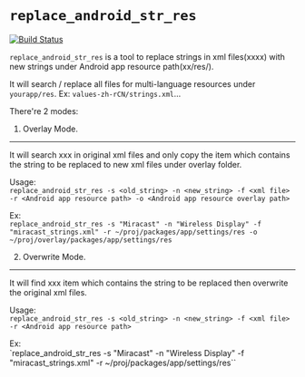 # `replace_android_str_res` 

[![Build Status](https://travis-ci.org/northbright/replace_android_str_res.svg?branch=master)](https://travis-ci.org/northbright/replace_android_str_res)

`replace_android_str_res` is a tool to replace strings in xml files(<string>xxxx</string>) with new strings under Android app resource path(xx/res/).

It will search / replace all files for multi-language resources under `yourapp/res`. Ex: `values-zh-rCN/strings.xml`...  

There're 2 modes:

1. Overlay Mode.
-------------------
It will search <string>xxx</string> in original xml files and only copy the item which contains the string to be replaced to new xml files under overlay folder.

Usage:  
`replace_android_str_res -s <old_string> -n <new_string> -f <xml file> -r <Android app resource path> -o <Android app resource overlay path>`

Ex:  
`replace_android_str_res -s "Miracast" -n "Wireless Display" -f "miracast_strings.xml" -r ~/proj/packages/app/settings/res -o ~/proj/overlay/packages/app/settings/res`

2. Overwrite Mode.
-------------------
It will find <string>xxx</string> item which contains the string to be replaced then overwrite the original xml files.

Usage:  
`replace_android_str_res -s <old_string> -n <new_string> -f <xml file> -r <Android app resource path>`

Ex:  
`replace_android_str_res -s "Miracast" -n "Wireless Display" -f "miracast_strings.xml" -r ~/proj/packages/app/settings/res``
